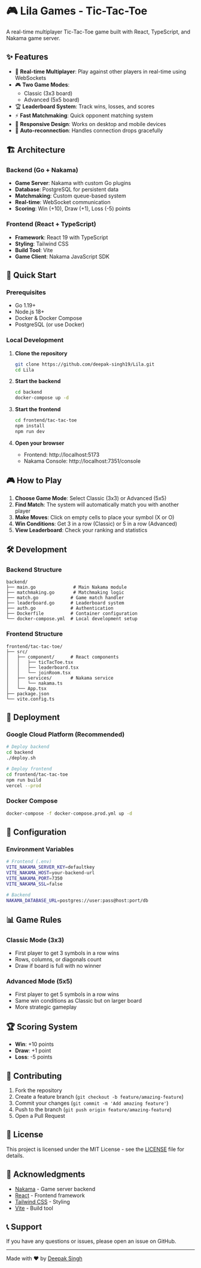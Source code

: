 # 🎮 Lila Games - Tic-Tac-Toe

A real-time multiplayer Tic-Tac-Toe game built with React, TypeScript, and Nakama game server.

## ✨ Features

- 🎯 **Real-time Multiplayer**: Play against other players in real-time using WebSockets
- 🎮 **Two Game Modes**: 
  - Classic (3x3 board)
  - Advanced (5x5 board)
- 🏆 **Leaderboard System**: Track wins, losses, and scores
- ⚡ **Fast Matchmaking**: Quick opponent matching system
- 📱 **Responsive Design**: Works on desktop and mobile devices
- 🔄 **Auto-reconnection**: Handles connection drops gracefully

## 🏗️ Architecture

### Backend (Go + Nakama)
- **Game Server**: Nakama with custom Go plugins
- **Database**: PostgreSQL for persistent data
- **Matchmaking**: Custom queue-based system
- **Real-time**: WebSocket communication
- **Scoring**: Win (+10), Draw (+1), Loss (-5) points

### Frontend (React + TypeScript)
- **Framework**: React 19 with TypeScript
- **Styling**: Tailwind CSS
- **Build Tool**: Vite
- **Game Client**: Nakama JavaScript SDK

## 🚀 Quick Start

### Prerequisites
- Go 1.19+
- Node.js 18+
- Docker & Docker Compose
- PostgreSQL (or use Docker)

### Local Development

1. **Clone the repository**
   ```bash
   git clone https://github.com/deepak-singh19/Lila.git
   cd Lila
   ```

2. **Start the backend**
   ```bash
   cd backend
   docker-compose up -d
   ```

3. **Start the frontend**
   ```bash
   cd frontend/tac-tac-toe
   npm install
   npm run dev
   ```

4. **Open your browser**
   - Frontend: http://localhost:5173
   - Nakama Console: http://localhost:7351/console

## 🎮 How to Play

1. **Choose Game Mode**: Select Classic (3x3) or Advanced (5x5)
2. **Find Match**: The system will automatically match you with another player
3. **Make Moves**: Click on empty cells to place your symbol (X or O)
4. **Win Conditions**: Get 3 in a row (Classic) or 5 in a row (Advanced)
5. **View Leaderboard**: Check your ranking and statistics

## 🛠️ Development

### Backend Structure
```
backend/
├── main.go              # Main Nakama module
├── matchmaking.go       # Matchmaking logic
├── match.go            # Game match handler
├── leaderboard.go      # Leaderboard system
├── auth.go             # Authentication
├── Dockerfile          # Container configuration
└── docker-compose.yml  # Local development setup
```

### Frontend Structure
```
frontend/tac-tac-toe/
├── src/
│   ├── component/      # React components
│   │   ├── ticTacToe.tsx
│   │   ├── leaderboard.tsx
│   │   └── joinRoom.tsx
│   ├── services/       # Nakama service
│   │   └── nakama.ts
│   └── App.tsx
├── package.json
└── vite.config.ts
```

## 🚀 Deployment

### Google Cloud Platform (Recommended)
```bash
# Deploy backend
cd backend
./deploy.sh

# Deploy frontend
cd frontend/tac-tac-toe
npm run build
vercel --prod
```

### Docker Compose
```bash
docker-compose -f docker-compose.prod.yml up -d
```

## 🔧 Configuration

### Environment Variables
```bash
# Frontend (.env)
VITE_NAKAMA_SERVER_KEY=defaultkey
VITE_NAKAMA_HOST=your-backend-url
VITE_NAKAMA_PORT=7350
VITE_NAKAMA_SSL=false

# Backend
NAKAMA_DATABASE_URL=postgres://user:pass@host:port/db
```

## 📊 Game Rules

### Classic Mode (3x3)
- First player to get 3 symbols in a row wins
- Rows, columns, or diagonals count
- Draw if board is full with no winner

### Advanced Mode (5x5)
- First player to get 5 symbols in a row wins
- Same win conditions as Classic but on larger board
- More strategic gameplay

## 🏆 Scoring System

- **Win**: +10 points
- **Draw**: +1 point  
- **Loss**: -5 points

## 🤝 Contributing

1. Fork the repository
2. Create a feature branch (`git checkout -b feature/amazing-feature`)
3. Commit your changes (`git commit -m 'Add amazing feature'`)
4. Push to the branch (`git push origin feature/amazing-feature`)
5. Open a Pull Request

## 📝 License

This project is licensed under the MIT License - see the [LICENSE](LICENSE) file for details.

## 🙏 Acknowledgments

- [Nakama](https://heroiclabs.com/) - Game server backend
- [React](https://reactjs.org/) - Frontend framework
- [Tailwind CSS](https://tailwindcss.com/) - Styling
- [Vite](https://vitejs.dev/) - Build tool

## 📞 Support

If you have any questions or issues, please open an issue on GitHub.

---

Made with ❤️ by [Deepak Singh](https://github.com/deepak-singh19)
